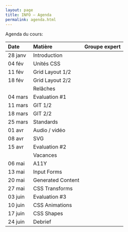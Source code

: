 ```yaml
---
layout: page
title: INFO – Agenda
permalink: agenda.html
---
```


Agenda du cours:


| Date    | Matière           | Groupe expert     |
|:------- |:----------------- |:----------------- |
| 28 janv | Introduction      |                   |
| 04 fév  | Unités CSS        |                   |
| 11 fév  | Grid Layout 1/2   |                   |
| 18 fév  | Grid Layout 2/2   |                   |
|         | Relâches          |                   |
| 04 mars | Evaluation #1     |                   |
| 11 mars | GIT 1/2           |                   |
| 18 mars | GIT 2/2           |                   |
| 25 mars | Standards         |      |
| 01 avr  | Audio / vidéo     |     |
| 08 avr  | SVG               |     |
| 15 avr  | Evaluation #2     |                   |
|         | Vacances          |                   |
| 06 mai  | A11Y              |     |
| 13 mai  | Input Forms       |      |
| 20 mai  | Generated Content |     |
| 27 mai  | CSS Transforms    |      |
| 03 juin | Evaluation #3     |                   |
| 10 juin | CSS Animations    |      |
| 17 juin | CSS Shapes        |                   |
| 24 juin | Debrief           |                   |




